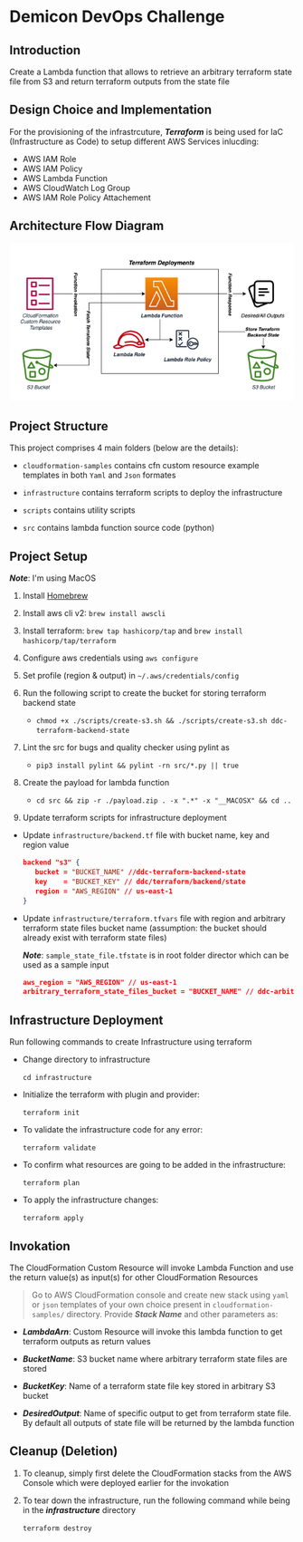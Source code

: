# Demicon DevOps Challenge

## Introduction

Create a Lambda function that allows to retrieve an arbitrary terraform state file from S3 and return terraform outputs from the state file

## Design Choice and Implementation

For the provisioning of the infrastrcuture, ***Terraform*** is being used for IaC (Infrastructure as Code) to setup different AWS Services inlucding:

* AWS IAM Role
* AWS IAM Policy
* AWS Lambda Function
* AWS CloudWatch Log Group
* AWS IAM Role Policy Attachement

## Architecture Flow Diagram

![Architecture](ddc-architecture-diagram.png)

## Project Structure

This project comprises 4 main folders (below are the details):

- `cloudformation-samples` contains cfn custom resource example templates in both `Yaml` and `Json` formates
    
- `infrastructure` contains terraform scripts to deploy the infrastructure

- `scripts` contains utility scripts

- `src` contains lambda function source code (python)

## Project Setup

***Note***: I'm using MacOS

1. Install [Homebrew](https://brew.sh/)

2. Install aws cli v2: `brew install awscli`

3. Install terraform: `brew tap hashicorp/tap` and `brew install hashicorp/tap/terraform`

4. Configure aws credentials using `aws configure`

5. Set profile (region & output) in `~/.aws/credentials/config`

7. Run the following script to create the bucket for storing terraform backend state

   * `chmod +x ./scripts/create-s3.sh && ./scripts/create-s3.sh ddc-terraform-backend-state`

8. Lint the src for bugs and quality checker using pylint as

   * `pip3 install pylint && pylint -rn src/*.py || true`

9. Create the payload for lambda function

   * `cd src && zip -r ./payload.zip . -x ".*" -x "__MACOSX" && cd ..`

10. Update terraform scripts for infrastructure deployment

- Update `infrastructure/backend.tf` file with bucket name, key and region value

   ```json
   backend "s3" {
      bucket = "BUCKET_NAME" //ddc-terraform-backend-state
      key    = "BUCKET_KEY" // ddc/terraform/backend/state
      region = "AWS_REGION" // us-east-1
   }
   ```

- Update `infrastructure/terraform.tfvars` file with region and arbitrary terraform state files bucket name (assumption: the bucket should already exist with terraform state files)

   ***Note***: `sample_state_file.tfstate` is in root folder director which can be used as a sample input 

   ```json
   aws_region = "AWS_REGION" // us-east-1
   arbitrary_terraform_state_files_bucket = "BUCKET_NAME" // ddc-arbitrary-terraform-state-files
   ```

## Infrastructure Deployment

Run following commands to create Infrastructure using terraform 

- Change directory to infrastructure

   `cd infrastructure`

- Initialize the terraform with plugin and provider: 

   `terraform init`

- To validate the infrastructure code for any error:

   `terraform validate`

- To confirm what resources are going to be added in the infrastructure:

   `terraform plan`

- To apply the infrastructure changes:
   
   `terraform apply`

## Invokation

The CloudFormation Custom Resource will invoke Lambda Function and use the return value(s) as input(s) for other CloudFormation Resources

> Go to AWS CloudFormation console and create new stack using `yaml` or `json` templates of your own choice present in `cloudformation-samples/` directory. Provide ***Stack Name*** and other parameters as:

- ***LambdaArn***:
  Custom Resource will invoke this lambda function to get terraform outputs as return values
  
- ***BucketName***:
  S3 bucket name where arbitrary terraform state files are stored
  
- ***BucketKey***:
  Name of a terraform state file key stored in arbitrary S3 bucket

- ***DesiredOutput***:
  Name of specific output to get from terraform state file. By default all outputs of state file will be returned by the lambda function
  
## Cleanup (Deletion)

1. To cleanup, simply first delete the CloudFormation stacks from the AWS Console which were deployed earlier for the invokation

2. To tear down the infrastructure, run the following command while being in the ***infrastructure*** directory

   `terraform destroy`

